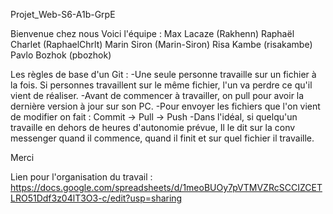 Projet_Web-S6-A1b-GrpE

Bienvenue chez nous 
Voici l'équipe :
Max Lacaze (Rakhenn)
Raphaël Charlet (RaphaelChrlt)
Marin Siron (Marin-Siron)
Risa Kambe (risakambe) 
Pavlo Bozhok (pbozhok)


Les règles de base d'un Git :
-Une seule personne travaille sur un fichier à la fois. 
	Si personnes travaillent sur le même fichier, l'un va perdre ce qu'il vient de réaliser.
-Avant de commencer à travailler, on pull pour avoir la dernière version à jour sur son PC.
-Pour envoyer les fichiers que l'on vient de modifier on fait :
		Commit -> Pull -> Push
-Dans l'idéal, si quelqu'un travaille en dehors de heures d'autonomie prévue, 
	Il le dit sur la conv messenger quand il commence, quand il finit et sur quel fichier il travaille.
	
Merci

Lien pour l'organisation du travail :
https://docs.google.com/spreadsheets/d/1meoBUOy7pVTMVZRcSCCIZCETLRO51Ddf3z04lT3O3-c/edit?usp=sharing	
